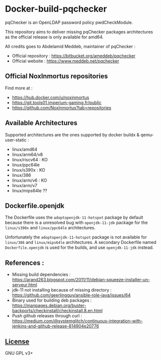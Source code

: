 # Docker-build-pqchecker

pqChecker is an OpenLDAP password policy pwdCheckModule.

This repository aims to deliver missing pqChecker packages architectures as the official release is only available for amd64.

All credits goes to Abdelamid Meddeb, maintainer of pqChecker :
- Official repository : https://bitbucket.org/ameddeb/pqchecker
- Official website : https://www.meddeb.net/pqchecker

## Official NoxInmortus repositories

Find more at :
- https://hub.docker.com/u/noxinmortus
- https://git.tools01.imperium-gaming.fr/public
- https://github.com/NoxInmortus?tab=repositories

## Available Architectures

Supported architectures are the ones supported by docker buildx & qemu-user-static :

- linux/amd64
- linux/arm64/v8
- linux/riscv64 : KO
- linux/ppc64le
- linux/s390x : KO
- linux/386
- linux/arm/v6 : KO
- linux/arm/v7
- linux/mips64le ??

## Dockerfile.openjdk

The Dockerfile uses the `adoptopenjdk-11-hotspot` package by default because there is a unresolved bug with `openjdk-11-jdk` package for the `linux/s390x` and `linux/ppc64le` architectures.

Unfortunately the `adoptopenjdk-11-hotspot` package is not available for `linux/386` and `linux/mips64le` architectures. A secondary Dockerfile named `Dockerfile.openjdk` is used for the builds, and use `openjdk-11-jdk` instead.

## References :

- Missing build dependencies : https://arand263.blogspot.com/2011/11/debian-squeeze-installer-un-serveur.html
- jdk-11 not installing because of missing directory : https://github.com/geerlingguy/ansible-role-java/issues/64
- Binary used for building deb packages : https://manpages.debian.org/buster-backports/checkinstall/checkinstall.8.en.html
- Push github releases through curl : https://medium.com/@systemglitch/continuous-integration-with-jenkins-and-github-release-814904e20776

## [License](LICENSE)
GNU GPL v3+
